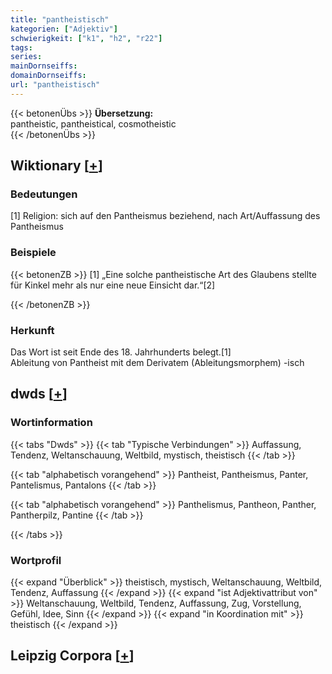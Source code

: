 ```yaml
---
title: "pantheistisch"
kategorien: ["Adjektiv"]
schwierigkeit: ["k1", "h2", "r22"]
tags:
series:
mainDornseiffs:
domainDornseiffs:
url: "pantheistisch"
---
```


{{< betonenÜbs >}}
**Übersetzung:**  
pantheistic, pantheistical, cosmotheistic  
{{< /betonenÜbs >}}

## Wiktionary [[+](https://de.wiktionary.org/wiki/pantheistisch)]

### Bedeutungen
[1] Religion: sich auf den Pantheismus beziehend, nach Art/Auffassung des Pantheismus  

### Beispiele
{{< betonenZB >}}
[1] „Eine solche pantheistische Art des Glaubens stellte für Kinkel mehr als nur eine neue Einsicht dar.“[2]  

{{< /betonenZB >}}
### Herkunft
Das Wort ist seit Ende des 18. Jahrhunderts belegt.[1]  
Ableitung von Pantheist mit dem Derivatem (Ableitungsmorphem) -isch  



## dwds [[+](https://www.dwds.de/wb/pantheistisch)]

### Wortinformation
{{< tabs "Dwds" >}}
{{< tab "Typische Verbindungen" >}}
Auffassung, Tendenz, Weltanschauung, Weltbild, mystisch, theistisch
{{< /tab >}}

{{< tab "alphabetisch vorangehend" >}}
Pantheist, Pantheismus, Panter, Pantelismus, Pantalons
{{< /tab >}}

{{< tab "alphabetisch vorangehend" >}}
Panthelismus, Pantheon, Panther, Pantherpilz, Pantine
{{< /tab >}}

{{< /tabs >}}

### Wortprofil
{{< expand "Überblick" >}} theistisch, mystisch, Weltanschauung, Weltbild, Tendenz, Auffassung {{< /expand >}}
{{< expand "ist Adjektivattribut von" >}} Weltanschauung, Weltbild, Tendenz, Auffassung, Zug, Vorstellung, Gefühl, Idee, Sinn {{< /expand >}}
{{< expand "in Koordination mit" >}} theistisch {{< /expand >}}

## Leipzig Corpora [[+](https://corpora.uni-leipzig.de/en/res?word=pantheistisch&corpusId=deu_newscrawl-public_2018)]

